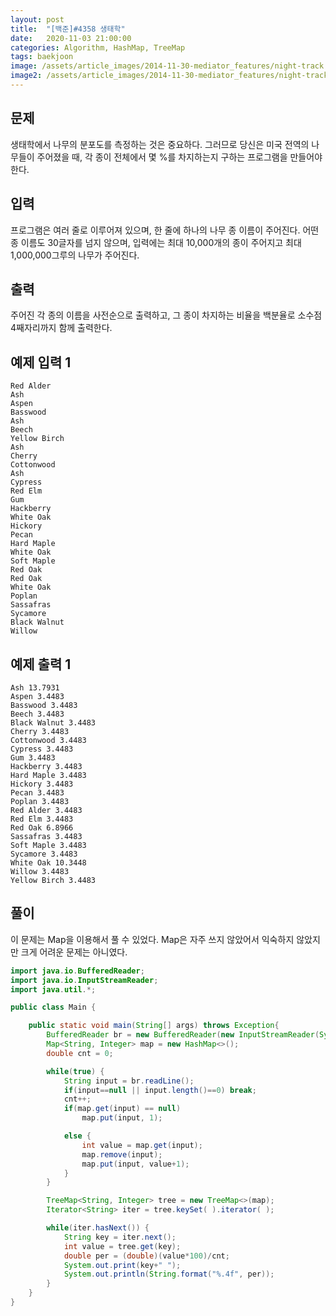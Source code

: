 ```yaml
---
layout: post
title:  "[백준]#4358 생태학"
date:   2020-11-03 21:00:00
categories: Algorithm, HashMap, TreeMap
tags: baekjoon
image: /assets/article_images/2014-11-30-mediator_features/night-track.JPG
image2: /assets/article_images/2014-11-30-mediator_features/night-track-mobile.JPG
---
```


문제
--------------------

생태학에서 나무의 분포도를 측정하는 것은 중요하다. 그러므로 당신은 미국 전역의 나무들이 주어졌을 때, 각 종이 전체에서 몇 %를 차지하는지 구하는 프로그램을 만들어야 한다.

입력
---------------------------

프로그램은 여러 줄로 이루어져 있으며, 한 줄에 하나의 나무 종 이름이 주어진다. 어떤 종 이름도 30글자를 넘지 않으며, 입력에는 최대 10,000개의 종이 주어지고 최대 1,000,000그루의 나무가 주어진다.

출력
----------------

주어진 각 종의 이름을 사전순으로 출력하고, 그 종이 차지하는 비율을 백분율로 소수점 4째자리까지 함께 출력한다.

예제 입력 1 
----------------------

```
Red Alder
Ash
Aspen
Basswood
Ash
Beech
Yellow Birch
Ash
Cherry
Cottonwood
Ash
Cypress
Red Elm
Gum
Hackberry
White Oak
Hickory
Pecan
Hard Maple
White Oak
Soft Maple
Red Oak
Red Oak
White Oak
Poplan
Sassafras
Sycamore
Black Walnut
Willow
```

예제 출력 1 
------------------------

```
Ash 13.7931
Aspen 3.4483
Basswood 3.4483
Beech 3.4483
Black Walnut 3.4483
Cherry 3.4483
Cottonwood 3.4483
Cypress 3.4483
Gum 3.4483
Hackberry 3.4483
Hard Maple 3.4483
Hickory 3.4483
Pecan 3.4483
Poplan 3.4483
Red Alder 3.4483
Red Elm 3.4483
Red Oak 6.8966
Sassafras 3.4483
Soft Maple 3.4483
Sycamore 3.4483
White Oak 10.3448
Willow 3.4483
Yellow Birch 3.4483
```

풀이
--------------------------

이 문제는 Map을 이용해서 풀 수 있었다. Map은 자주 쓰지 않았어서 익숙하지 않았지만 크게 어려운 문제는 아니였다.

```java
import java.io.BufferedReader;
import java.io.InputStreamReader;
import java.util.*;

public class Main {

    public static void main(String[] args) throws Exception{
        BufferedReader br = new BufferedReader(new InputStreamReader(System.in));
        Map<String, Integer> map = new HashMap<>();
        double cnt = 0;

        while(true) {
            String input = br.readLine();
            if(input==null || input.length()==0) break;
            cnt++;
            if(map.get(input) == null)
                map.put(input, 1);

            else {
                int value = map.get(input);
                map.remove(input);
                map.put(input, value+1);
            }
        }

        TreeMap<String, Integer> tree = new TreeMap<>(map);
        Iterator<String> iter = tree.keySet( ).iterator( );

        while(iter.hasNext()) {
            String key = iter.next();
            int value = tree.get(key);
            double per = (double)(value*100)/cnt;
            System.out.print(key+" ");
            System.out.println(String.format("%.4f", per));
        }
    }
}
```

